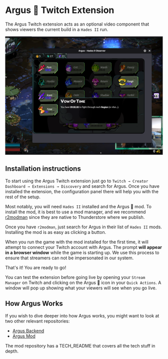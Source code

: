 # Argus 👀 Twitch Extension

The Argus Twitch extension acts as an optional video component that shows viewers the current build in a `Hades II` run.

![Argus Screenshot](public/argus-screenshot.png)

## Installation instructions

To start using the Argus Twitch extension just go to `Twitch → Creator Dashboard → Extensions → Discovery` and search for Argus. Once you have installed the extension, the configuration panel there will help you with the rest of the setup.

Most notably, you will need `Hades II` installed and the Argus 👀 mod. To install the mod, it is best to use a mod manager, and we recommend [r2modman](https://thunderstore.io/package/ebkr/r2modman/) since they are native to Thunderstore where we publish.

Once you have `r2modman`, just search for Argus in their list of `Hades II` mods. Installing the mod is as easy as clicking a button.

When you run the game with the mod installed for the first time, it will attempt to connect your Twitch account with Argus. The prompt **will appear in a browser window** while the game is starting up. We use this process to ensure that streamers can not be impersonated in our system.

That's it! You are ready to go!

You can test the extension before going live by opening your `Stream Manager` on Twitch and clicking on the Argus 👀 icon in your `Quick Actions`. A window will pop up showing what your viewers will see when you go live.

## How Argus Works

If you wish to dive deeper into how Argus works, you might want to look at two other relevant repositories:

- [Argus Backend](https://github.com/bmilojkovic/argus-h2-backend)
- [Argus Mod](https://github.com/bmilojkovic/argus-h2-mod)

The mod repository has a TECH_README that covers all the tech stuff in depth.

